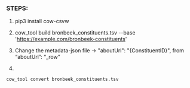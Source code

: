 ### STEPS:

1. pip3 install cow-csvw

2. cow_tool build bronbeek_constituents.tsv --base 'https://example.com/bronbeek-constituents'

3. Change the metadata-json file →  "aboutUrl": "{ConstituentID}", from “aboutUrl”: “_row”
4. 
```
cow_tool convert bronbeek_constituents.tsv 
```

 
